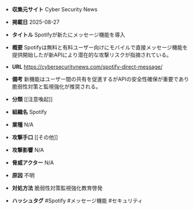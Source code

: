 - **収集元サイト**
Cyber Security News

- **掲載日**
2025-08-27

- **タイトル**
Spotifyが新たにメッセージ機能を導入

- **概要**
Spotifyは無料と有料ユーザー向けにモバイルで直接メッセージ機能を提供開始したが新APIにより潜在的な攻撃リスクが指摘されている。

- **URL**
https://cybersecuritynews.com/spotify-direct-message/

- **備考**
新機能はユーザー間の共有を促進するがAPIの安全性確保が重要であり脆弱性対策と監視強化が推奨される。

- **分類**
[[注意喚起]]

- **組織名**
Spotify

- **業種**
N/A

- **攻撃手口**
[[その他]]

- **攻撃影響**
N/A

- **脅威アクター**
N/A

- **原因**
不明

- **対処方法**
脆弱性対策監視強化教育啓発

- **ハッシュタグ**
#Spotify #メッセージ機能 #セキュリティ
